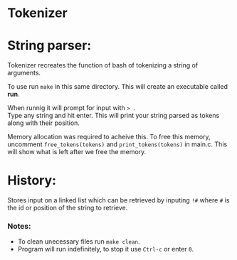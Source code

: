Tokenizer
====================
# String parser:

Tokenizer recreates the function of bash of tokenizing a string of arguments.

To use run `make` in this same directory.
This will create an executable called **run**.

When runnig it will prompt for input with `> `.  
Type any string and hit enter. This will print your string parsed as tokens  
along with their position.

Memory allocation was required to acheive this.
To free this memory, uncomment `free_tokens(tokens)` and `print_tokens(tokens)`
in main.c.
This will show what is left after we free the memory.

# History:

Stores input on a linked list which can be retrieved by inputing `!#`
where `#` is the id or position of the string to retrieve.

### Notes:
- To clean unecessary files run `make clean`.
- Program will run indefinitely, to stop it use `Ctrl-c` or enter `0`.